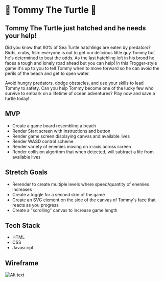 # 🐢 Tommy The Turtle 🐢

## Tommy The Turtle just hatched and he needs your help!

Did you know that 90% of Sea Turtle hatchlings are eaten by predators? Birds, crabs, fish: everyone is out to get our delicious little guy Tommy but he's determined to beat the odds. As the last hatchling left in his brood he faces a tough and lonely road ahead but you can help! In this Frogger-style game it's up to you to tell Tommy when to move forward so he can avoid the perils of the beach and get to open water.

Avoid hungry predators, dodge obstacles, and use your skills to lead Tommy to safety. Can you help Tommy become one of the lucky few who survive to embark on a lifetime of ocean adventures? Play now and save a turtle today!

## MVP

- Create a game board resembling a beach
- Render Start screen with instructions and button
- Render game screen displaying canvas and available lives
- Render WASD control scheme
- Render variety of enemies moving on x-axis across screen
- Render collision algorithm that when detected, will subtract a life from available lives

## Stretch Goals

- Rerender to create multiple levels where speed/quantity of enemies increases
- Create a toggle for a second skin of the game
- Create an SVG element on the side of the canvas of Tommy's face that reacts as you progress
- Create a "scrolling" canvas to increase game length

## Tech Stack

- HTML
- CSS
- Javascript

## Wireframe

![Alt text](https://file%252B.vscode-resource.vscode-cdn.net/Users/matthewhaines/code/projects/TommyTheTurtle/wireframe.png?version%253D1696608454619)

